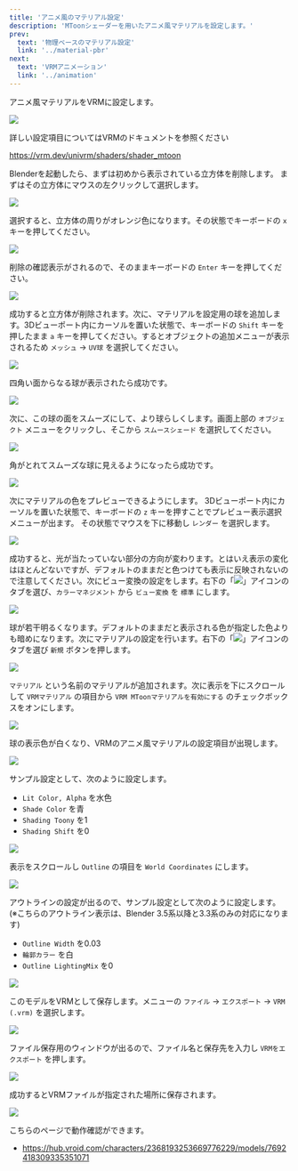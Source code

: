 ```yaml
---
title: 'アニメ風のマテリアル設定'
description: 'MToonシェーダーを用いたアニメ風マテリアルを設定します。'
prev:
  text: '物理ベースのマテリアル設定'
  link: '../material-pbr'
next:
  text: 'VRMアニメーション'
  link: '../animation'
---
```


アニメ風マテリアルをVRMに設定します。

![](/assets/images/material_mtoon.gif)

詳しい設定項目についてはVRMのドキュメントを参照ください

https://vrm.dev/univrm/shaders/shader_mtoon

Blenderを起動したら、まずは初めから表示されている立方体を削除します。
まずはその立方体にマウスの左クリックして選択します。

![](1.png)

選択すると、立方体の周りがオレンジ色になります。その状態でキーボードの `x`
キーを押してください。

![](2.png)

削除の確認表示がされるので、そのままキーボードの `Enter` キーを押してください。

![](3.png)

成功すると立方体が削除されます。次に、マテリアルを設定用の球を追加します。3Dビューポート内にカーソルを置いた状態で、キーボードの
`Shift` キーを押したまま `a`
キーを押してください。するとオブジェクトの追加メニューが表示されるため
`メッシュ` → `UV球` を選択してください。

![](4.png)

四角い面からなる球が表示されたら成功です。

![](5.png)

次に、この球の面をスムーズにして、より球らしくします。画面上部の `オブジェクト`
メニューをクリックし、そこから `スムースシェード` を選択してください。

![](6.png)

角がとれてスムーズな球に見えるようになったら成功です。

![](7.png)

次にマテリアルの色をプレビューできるようにします。
3Dビューポート内にカーソルを置いた状態で、キーボードの `z`
キーを押すことでプレビュー表示選択メニューが出ます。
その状態でマウスを下に移動し `レンダー` を選択します。

![](8.png)

成功すると、光が当たっていない部分の方向が変わります。とはいえ表示の変化はほとんどないですが、デフォルトのままだと色つけても表示に反映されないので注意してください。次にビュー変換の設定をします。右下の「![](/assets/images/scene_property_tab_icon.png)」アイコンのタブを選び、`カラーマネジメント`
から `ビュー変換` を `標準` にします。

![](9.png)

球が若干明るくなります。デフォルトのままだと表示される色が指定した色よりも暗めになります。次にマテリアルの設定を行います。右下の「![](/assets/images/material_property_tab_icon.png)」アイコンのタブを選び
`新規` ボタンを押します。

![](10.png)

`マテリアル` という名前のマテリアルが追加されます。次に表示を下にスクロールして
`VRMマテリアル` の項目から `VRM MToonマテリアルを有効にする`
のチェックボックスをオンにします。

![](11.png)

球の表示色が白くなり、VRMのアニメ風マテリアルの設定項目が出現します。

![](12.png)

サンプル設定として、次のように設定します。

- `Lit Color, Alpha` を水色
- `Shade Color` を青
- `Shading Toony` を1
- `Shading Shift` を0

![](13.png)

表示をスクロールし `Outline` の項目を `World Coordinates` にします。

![](14.png)

アウトラインの設定が出るので、サンプル設定として次のように設定します。
(※こちらのアウトライン表示は、Blender 3.5系以降と3.3系のみの対応になります)

- `Outline Width` を0.03
- `輪郭カラー` を白
- `Outline LightingMix` を0

![](15.png)

このモデルをVRMとして保存します。メニューの `ファイル` → `エクスポート` →
`VRM (.vrm)` を選択します。

![](16.png)

ファイル保存用のウィンドウが出るので、ファイル名と保存先を入力し
`VRMをエクスポート` を押します。

![](17.png)

成功するとVRMファイルが指定された場所に保存されます。

![](/assets/images/material_mtoon.gif)

こちらのページで動作確認ができます。

- https://hub.vroid.com/characters/2368193253669776229/models/7692418309335351071
